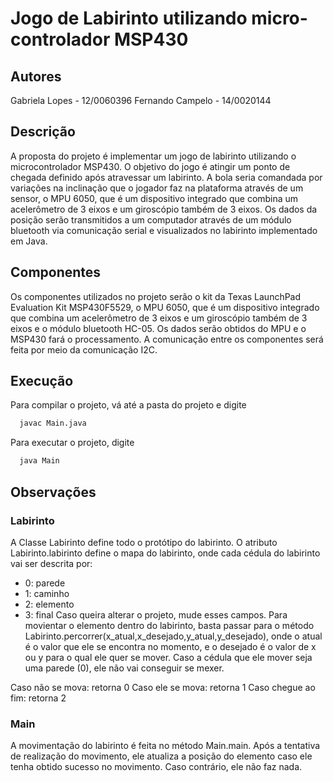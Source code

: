 # Jogo de Labirinto utilizando micro-controlador MSP430
## Autores
  Gabriela Lopes - 12/0060396
  Fernando Campelo - 14/0020144

## Descrição
  A proposta do projeto é implementar um jogo de labirinto utilizando o microcontrolador MSP430. O objetivo do jogo é atingir um ponto de chegada definido após atravessar um labirinto. A bola seria comandada por variações na inclinação que o jogador faz na plataforma através de um sensor, o MPU 6050, que é um dispositivo integrado que combina um acelerômetro de 3 eixos e um giroscópio também de 3 eixos. Os dados da posição serão transmitidos a um computador através de um módulo bluetooth via comunicação serial e visualizados no labirinto implementado em Java.
## Componentes
Os componentes utilizados no projeto serão o kit da Texas LaunchPad Evaluation Kit MSP430F5529, o MPU 6050, que é um dispositivo integrado que combina um acelerômetro de 3 eixos e um giroscópio também de 3 eixos e o módulo bluetooth HC-05. Os dados serão obtidos do MPU e o MSP430 fará o processamento. A comunicação entre os componentes será feita por meio da comunicação I2C.

## Execução
Para compilar o projeto, vá até a pasta do projeto e digite
```bash
  javac Main.java
```
Para executar o projeto, digite
```bash
  java Main
```

## Observações
### Labirinto
A Classe Labirinto define todo o protótipo do labirinto.
O atributo Labirinto.labirinto define o mapa do labirinto, onde cada cédula do labirinto vai ser descrita por:
  * 0: parede
  * 1: caminho
  * 2: elemento
  * 3: final
Caso queira alterar o projeto, mude esses campos.
Para movientar o elemento dentro do labirinto, basta passar para o método Labirinto.percorrer(x_atual,x_desejado,y_atual,y_desejado), onde o atual é o valor que ele se encontra no momento, e o desejado é o valor de x ou y para o qual ele quer se mover. Caso a cédula que ele mover seja uma parede (0), ele não vai conseguir se mexer.

Caso não se mova:
  retorna 0
Caso ele se mova:
  retorna 1
Caso chegue ao fim:
  retorna 2
  
### Main
A movimentação do labirinto é feita no método Main.main. Após a tentativa de realização do movimento, ele atualiza a posição do elemento caso ele tenha obtido sucesso no movimento. Caso contrário, ele não faz nada.
